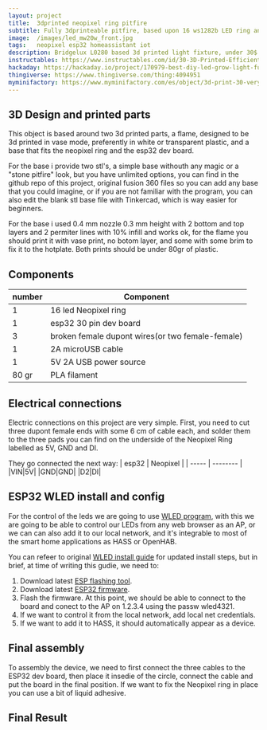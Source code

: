 ```yaml
---
layout: project
title:  3dprinted neopixel ring pitfire
subtitle: Fully 3dprinteable pitfire, based upon 16 ws1282b LED ring and esp32 with wled server. 
image:  /images/led_mw20w_front.jpg
tags:   neopixel esp32 homeassistant iot
description: Bridgelux L0280 based 3d printed light fixture, under 30$ in materials and 180 lm/w efficiency.
instructables: https://www.instructables.com/id/30-3D-Printed-Efficient-Led-Grow-Light/
hackaday: https://hackaday.io/project/170979-best-diy-led-grow-light-fully-3dprinted-for-30
thingiverse: https://www.thingiverse.com/thing:4094951
myminifactory: https://www.myminifactory.com/es/object/3d-print-30-very-efficient-led-grow-light-117785
---
```




## 3D Design and printed parts

This object is based around two 3d printed parts, a flame, designed to be 3d printed in vase mode, preferently in white or transparent plastic, and a base that fits the neopixel ring and the esp32 dev board.

For the base i provide two stl's, a simple base withouth any magic or a "stone pitfire" look, but you have unlimited options, you can find in the github repo of this project, original fusion 360 files so you can add any base that you could imagine, or if you are not familiar with the program, you can also edit the blank stl base file with Tinkercad, which is way easier for beginners.

For the base i used 0.4 mm nozzle 0.3 mm height with 2 bottom and top layers and 2 permiter lines with 10% infill and works ok, for the flame you should print it with vase print, no botom layer, and some with some brim to fix it to the hotplate.
Both prints should be under 80gr of plastic.


## Components

| number | Component                           |
| ------ | ----------------------------------- |
| 1      | 16 led Neopixel ring                |
| 1      | esp32 30 pin dev board              |
| 3      | broken female dupont wires(or two female-female)|
| 1      | 2A microUSB cable                   |
| 1      | 5V 2A USB power source              |
| 80 gr  | PLA filament                        |



## Electrical connections

Electric connections on this project are very simple.
First, you need to cut three dupont female ends with some 6 cm of cable each, and solder them to the three pads you can find on the underside of the Neopixel Ring labelled as 5V, GND and DI.

They go connected the next way:
| esp32 | Neopixel |
| ----- | -------- |
|VIN|5V|
|GND|GND|
|D2|DI|

## ESP32 WLED install and config

For the control of the leds we are going to use [WLED program](), with this we are going to be able to control our LEDs from any web browser as an AP, or we can can also add it to our local network, and it's integrable to most of the smart home applications as HASS or OpenHAB.

You can refeer to original [WLED install guide]() for updated install steps, but in brief, at time of writing this gudie, we need to:
1. Download latest [ESP flashing tool]().
2. Download latest [ESP32 firmware]().
3. Flash the firmware.
At this point, we should be able to connect to the board and conect to the AP on 1.2.3.4 using the passw wled4321.
4. If we want to control it from the local network, add local net credentials.
5. If we want to add it to HASS, it should automatically appear as a device.

## Final assembly

To assembly the device, we need to first connect the three cables to the ESP32 dev board, then place it insedie of the circle, connect the cable and put the board in the final position. If we want to fix the Neopixel ring in place you can use a bit of liquid adhesive.

## Final Result
